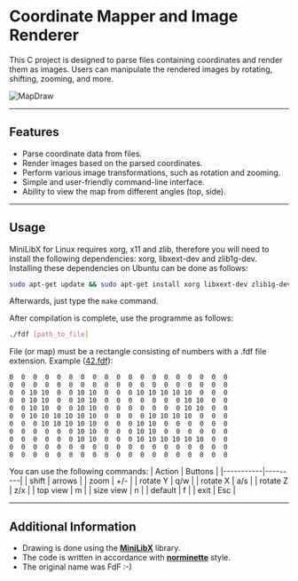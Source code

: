 # Coordinate Mapper and Image Renderer

This C project is designed to parse files containing coordinates and render them as images. Users can manipulate the rendered images by rotating, shifting, zooming, and more.

![MapDraw](https://github.com/punkertron/MapDraw/assets/82904352/3f9a9249-b9c2-4d07-8465-539c79c01358)

---
## Features

- Parse coordinate data from files.
- Render images based on the parsed coordinates.
- Perform various image transformations, such as rotation and zooming.
- Simple and user-friendly command-line interface.
- Ability to view the map from different angles (top, side).

---
## Usage
MiniLibX for Linux requires xorg, x11 and zlib, therefore you will need to install the following dependencies: xorg, libxext-dev and zlib1g-dev. Installing these dependencies on Ubuntu can be done as follows:

```bash
sudo apt-get update && sudo apt-get install xorg libxext-dev zlib1g-dev libbsd-dev
```
Afterwards, just type the `make` command.

After compilation is complete, use the programme as follows:
```bash
./fdf [path_to_file]
```
File (or map) must be a rectangle consisting of numbers with a .fdf file extension. Example ([42.fdf](test_maps/42.fdf)):
```
0  0  0  0  0  0  0  0  0  0  0  0  0  0  0  0  0  0  0
0  0  0  0  0  0  0  0  0  0  0  0  0  0  0  0  0  0  0
0  0 10 10  0  0 10 10  0  0  0 10 10 10 10 10  0  0  0
0  0 10 10  0  0 10 10  0  0  0  0  0  0  0 10 10  0  0
0  0 10 10  0  0 10 10  0  0  0  0  0  0  0 10 10  0  0
0  0 10 10 10 10 10 10  0  0  0  0 10 10 10 10  0  0  0
0  0  0 10 10 10 10 10  0  0  0 10 10  0  0  0  0  0  0
0  0  0  0  0  0 10 10  0  0  0 10 10  0  0  0  0  0  0
0  0  0  0  0  0 10 10  0  0  0 10 10 10 10 10 10  0  0
0  0  0  0  0  0  0  0  0  0  0  0  0  0  0  0  0  0  0
0  0  0  0  0  0  0  0  0  0  0  0  0  0  0  0  0  0  0
```

You can use the following commands:
| Action    | Buttons |
|-----------|---------|
| shift     | arrows  |
| zoom      | +/-     |
| rotate Y  | q/w     |
| rotate X  | a/s     |
| rotate Z  | z/x     |
| top view  | m       |
| size view | n       |
| default   | f       |
| exit      | Esc     |

---
## Additional Information
- Drawing is done using the [**MiniLibX**](https://github.com/42Paris/minilibx-linux) library.
- The code is written in accordance with [**norminette**](https://github.com/42School/norminette) style.
- The original name was FdF :-)
